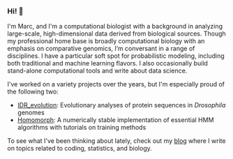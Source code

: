 ### Hi! 👋

I'm Marc, and I'm a computational biologist with a background in analyzing large-scale, high-dimensional data derived from biological sources. Though my professional home base is broadly computational biology with an emphasis on comparative genomics, I’m conversant in a range of disciplines. I have a particular soft spot for probabilistic modeling, including both traditional and machine learning flavors. I also occasionally build stand-alone computational tools and write about data science.

I've worked on a variety projects over the years, but I'm especially proud of the following two:
- [IDR_evolution](https://github.com/marcsingleton/IDR_evolution2023): Evolutionary analyses of protein sequences in *Drosophila* genomes
- [Homomorph](https://github.com/marcsingleton/homomorph): A numerically stable implementation of essential HMM algorithms with tutorials on training methods

To see what I've been thinking about lately, check out my [blog](https://marcsingleton.github.io/) where I write on topics related to coding, statistics, and biology.
